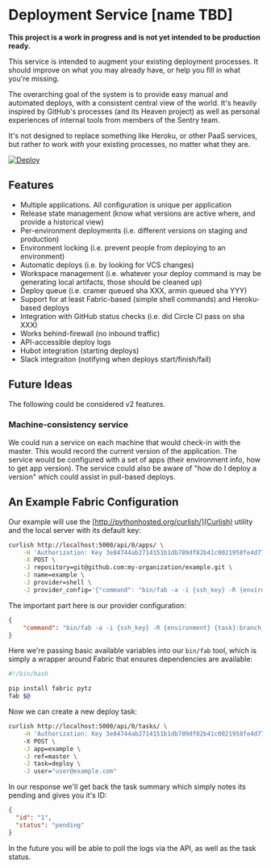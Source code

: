# Deployment Service [name TBD]

**This project is a work in progress and is not yet intended to be production ready.**

This service is intended to augment your existing deployment processes. It should improve on what you may already have, or help you fill in what you're missing.

The overarching goal of the system is to provide easy manual and automated deploys, with a consistent central view of the world. It's heavily inspired by GitHub's processes (and its Heaven project) as well as personal experiences of internal tools from members of the Sentry team.

It's not designed to replace something like Heroku, or other PaaS services, but rather to work *with* your existing processes, no matter what they are.

[![Deploy](https://www.herokucdn.com/deploy/button.png)](https://heroku.com/deploy)

## Features

- Multiple applications. All configuration is unique per application
- Release state management (know what versions are active where, and provide a historical view)
- Per-environment deployments (i.e. different versions on staging and production)
- Environment locking (i.e. prevent people from deploying to an environment)
- Automatic deploys (i.e. by looking for VCS changes)
- Workspace management (i.e. whatever your deploy command is may be generating local artifacts, those should be cleaned up)
- Deploy queue (i.e. cramer queued sha XXX, armin queued sha YYY)
- Support for at least Fabric-based (simple shell commands) and Heroku-based deploys
- Integration with GitHub status checks (i.e. did Circle CI pass on sha XXX)
- Works behind-firewall (no inbound traffic)
- API-accessible deploy logs
- Hubot integration (starting deploys)
- Slack integraiton (notifying when deploys start/finish/fail)

## Future Ideas

The following could be considered v2 features.

### Machine-consistency service

We could run a service on each machine that would check-in with the master. This would record the current version of the application. The service would be configured with a set of apps (their environment info, how to get app version). The service could also be aware of "how do I deploy a version" which could assist in pull-based deploys.

## An Example Fabric Configuration

Our example will use the [http://pythonhosted.org/curlish/](Curlish) utility and the local server with its default key:

```bash
curlish http://localhost:5000/api/0/apps/ \
    -H 'Authorization: Key 3e84744ab2714151b1db789df82b41c0021958fe4d77406e9c0947c34f5c5a70' \
    -X POST \
    -J repository=git@github.com:my-organization/example.git \
    -J name=example \
    -J provider=shell \
    -J provider_config='{"command": "bin/fab -a -i {ssh_key} -R {environment} {task}:branch_name={ref}"}' \
```

The important part here is our provider configuration:

```json
{
    "command": "bin/fab -a -i {ssh_key} -R {environment} {task}:branch_name={ref}"
}
```

Here we're passing basic available variables into our ``bin/fab`` tool, which is simply a wrapper around Fabric that ensures dependencies are available:

```bash
#!/bin/bash

pip install fabric pytz
fab $@
```

Now we can create a new deploy task:

```bash
curlish http://localhost:5000/api/0/tasks/ \
    -H 'Authorization: Key 3e84744ab2714151b1db789df82b41c0021958fe4d77406e9c0947c34f5c5a70'
    -X POST \
    -J app=example \
    -J ref=master \
    -J task=deploy \
    -J user="user@example.com"
```

In our response we'll get back the task summary which simply notes its pending and gives you it's ID:

```json
{
  "id": "1",
  "status": "pending"
}
```

In the future you will be able to poll the logs via the API, as well as the task status.
